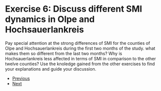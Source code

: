 # Exercise 6: Discuss different SMI dynamics in Olpe and Hochsauerlankreis

Pay special attention at the strong differences
of SMI for the counties of Olpe and Hochsauerlankreis during the first two months of the study.
what makes them so different from the last two months? Why is Hochsauerlankreis less affected in terms
of SMI in comparison to the other twelve counties? Use the knoledge gained from the other exercises to
find your explanations and guide your discussion.

* [Previous](ex5.md)
* [Next](ex7.md)